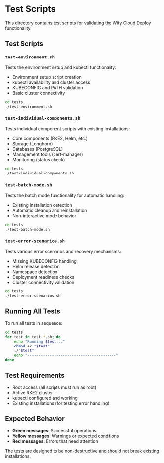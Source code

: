 # Test Scripts

This directory contains test scripts for validating the Wity Cloud Deploy functionality.

## Test Scripts

### `test-environment.sh`
Tests the environment setup and kubectl functionality:
- Environment setup script creation
- kubectl availability and cluster access
- KUBECONFIG and PATH validation
- Basic cluster connectivity

```bash
cd tests
./test-environment.sh
```

### `test-individual-components.sh`
Tests individual component scripts with existing installations:
- Core components (RKE2, Helm, etc.)
- Storage (Longhorn)
- Databases (PostgreSQL)
- Management tools (cert-manager)
- Monitoring (status check)

```bash
cd tests
./test-individual-components.sh
```

### `test-batch-mode.sh`
Tests the batch mode functionality for automatic handling:
- Existing installation detection
- Automatic cleanup and reinstallation
- Non-interactive mode behavior

```bash
cd tests
./test-batch-mode.sh
```

### `test-error-scenarios.sh`
Tests various error scenarios and recovery mechanisms:
- Missing KUBECONFIG handling
- Helm release detection
- Namespace detection
- Deployment readiness checks
- Cluster connectivity validation

```bash
cd tests
./test-error-scenarios.sh
```

## Running All Tests

To run all tests in sequence:

```bash
cd tests
for test in test-*.sh; do
    echo "Running $test..."
    chmod +x "$test"
    ./"$test"
    echo "----------------------------------------"
done
```

## Test Requirements

- Root access (all scripts must run as root)
- Active RKE2 cluster
- kubectl configured and working
- Existing installations (for testing error handling)

## Expected Behavior

- **Green messages**: Successful operations
- **Yellow messages**: Warnings or expected conditions
- **Red messages**: Errors that need attention

The tests are designed to be non-destructive and should not break existing installations. 
